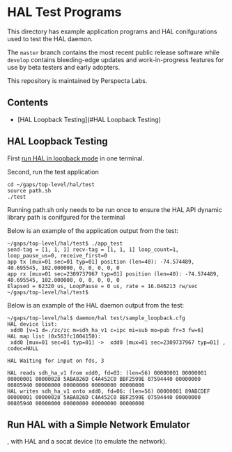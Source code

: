 # HAL Test Programs
This directory has example application programs and HAL conifgurations used to test the HAL daemon. 

The `master` branch contains the most recent public release software while `develop` contains bleeding-edge updates and work-in-progress features for use by beta testers and early adopters.

This repository is maintained by Perspecta Labs.

## Contents

- [HAL Loopback Testing](#HAL Loopback Testing)


## HAL Loopback Testing

First [run HAL in loopback mode](../README.md#hal-loopback-mode) in one terminal.

Second, run the test application 
```
cd ~/gaps/top-level/hal/test
source path.sh 
./test
```
Running path.sh only needs to be run once to ensure the HAL API dynamic library path is conifgured for the terminal

Below is an example of the application output from the test:
```
~/gaps/top-level/hal/test$ ./app_test 
send-tag = [1, 1, 1] recv-tag = [1, 1, 1] loop_count=1, loop_pause_us=0, receive_first=0
app tx [mux=01 sec=01 typ=01] position (len=40): -74.574489, 40.695545, 102.000000, 0, 0, 0, 0, 0
app rx [mux=01 sec=2309737967 typ=01] position (len=40): -74.574489, 40.695545, 102.000000, 0, 0, 0, 0, 0
Elapsed = 62320 us, LoopPause = 0 us, rate = 16.046213 rw/sec
~/gaps/top-level/hal/test$
```

Below is an example of the HAL daemon output from the test:
```
~/gaps/top-level/hal$ daemon/hal test/sample_loopback.cfg 
HAL device list:
 xdd0 [v=1 d=./zc/zc m=sdh_ha_v1 c=ipc mi=sub mo=pub fr=3 fw=6]
HAL map list (0x563fc1004150):
 xdd0 [mux=01 sec=01 typ=01] ->  xdd0 [mux=01 sec=2309737967 typ=01] , codec=NULL

HAL Waiting for input on fds, 3

HAL reads sdh_ha_v1 from xdd0, fd=03: (len=56) 00000001 00000001 00000001 00000028 5ABA826D C4A452C0 BBF2599E 07594440 00000000 00805940 00000000 00000000 00000000 00000000
HAL writes sdh_ha_v1 onto xdd0, fd=06: (len=56) 00000001 89ABCDEF 00000001 00000028 5ABA826D C4A452C0 BBF2599E 07594440 00000000 00805940 00000000 00000000 00000000 00000000
```

## Run HAL with a Simple Network Emulator 

, with HAL and a socat device
(to emulate the network).

```
